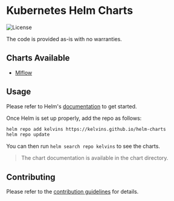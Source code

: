 # Kubernetes Helm Charts

![License](https://img.shields.io/badge/License-Apache%202.0-blue.svg?style=flat-square)

The code is provided as-is with no warranties.

## Charts Available

- [Mlflow](https://github.com/kelvins/helm-charts/charts/mlflow)

## Usage

Please refer to Helm's [documentation](https://helm.sh/docs/) to get started.

Once Helm is set up properly, add the repo as follows:

```sh
helm repo add kelvins https://kelvins.github.io/helm-charts
helm repo update
```

You can then run `helm search repo kelvins` to see the charts.

> The chart documentation is available in the chart directory.

## Contributing

Please refer to the [contribution guidelines](https://github.com/kelvins/helm-charts/blob/main/CONTRIBUTING.md) for details.
